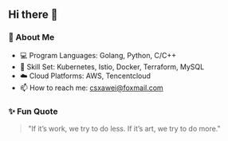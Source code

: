 ## Hi there 👋

### 🚀 About Me
- 💻 Program Languages: Golang, Python, C/C++
- 🔧 Skill Set: Kubernetes, Istio, Docker, Terraform, MySQL
- ☁️ Cloud Platforms: AWS, Tencentcloud
- 📫 How to reach me: [csxawei@foxmail.com](mailto:csxawei@foxmail.com)

### ✨ Fun Quote
> "If it’s work, we try to do less. If it’s art, we try to do more."

<!--
**xawei/xawei** is a ✨ _special_ ✨ repository because its `README.md` (this file) appears on your GitHub profile.

Here are some ideas to get you started:

- 🔭 I’m currently working on ...
- 🌱 I’m currently learning ...
- 👯 I’m looking to collaborate on ...
- 🤔 I’m looking for help with ...
- 💬 Ask me about ...
- 📫 How to reach me: ...
- 😄 Pronouns: ...
- ⚡ Fun fact: ...
-->

